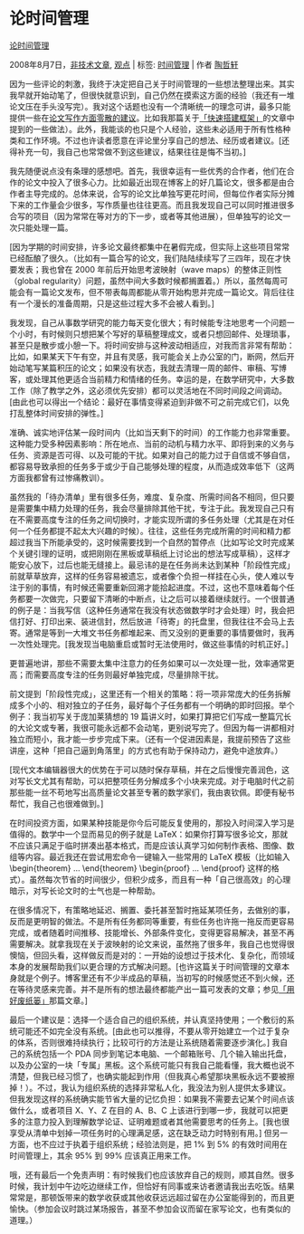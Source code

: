 # 论时间管理

[论时间管理](https://terrytao.wordpress.com/2008/08/07/on-time-management/)

2008年8月7日，[非技术文章](https://terrytao.wordpress.com/category/non-technical/), [观点](https://terrytao.wordpress.com/category/opinion/) | 标签: [时间管理](https://terrytao.wordpress.com/tag/time-management/) | 作者 [陶哲轩](https://terrytao.wordpress.com/author/teorth/)

因为一些评论的刺激，我终于决定把自己关于时间管理的一些想法整理出来。其实我早就开始动笔了，但很快就意识到，自己仍然在摸索这方面的经验（我还有一堆论文压在手头没写完）。我对这个话题也没有一个清晰统一的理念可讲，最多只能提供一些在[论文写作方面零散的建议](https://terrytao.wordpress.com/advice-on-writing-papers/)。比如我那篇关于[「快速搭建框架」](https://terrytao.wordpress.com/advice-on-writing-papers/write-a-rapid-prototype-first/)的文章中提到的一些做法）。此外，我能谈的也只是个人经验，这些未必适用于所有性格种类和工作环境。不过也许读者愿意在评论里分享自己的想法、经历或者建议。[还得补充一句，我自己也常常做不到这些建议，结果往往是悔不当初。]

我先随便说点没有条理的感想吧。首先，我很幸运有一些优秀的合作者，他们在合作的论文中投入了很多心力。比如最近出现在博客上的好几篇论文，很多都是由合作者主导完成的。总体来说，合写的论文比单独写更花时间，但每位作者实际分摊下来的工作量会少很多，写作质量也往往更高。而且我发现自己可以同时推进很多合写的项目（因为常常在等对方的下一步，或者等其他进展），但单独写的论文一次只能处理一篇。

[因为学期的时间安排，许多论文最终都集中在暑假完成，但实际上这些项目常常已经酝酿了很久。（比如有一篇合写的论文，我们陆陆续续写了三四年，现在才快要发表；我也曾在 2000 年前后开始思考波映射（wave maps）的整体正则性（global regularity）问题，虽然中间大多数时候都搁置着。）所以，虽然每周可能会有一篇论文发布，但不带表每周都能从零开始构思并完成一篇论文。背后往往有一个漫长的准备周期，只是这些过程大多不会被人看到。]

我发现，自己从事数学研究的能力每天变化很大；有时候能专注地思考一个问题一个小时，有时候则只想把某个写好的草稿整理成文，或者只想回邮件、处理琐事，甚至只是散步或小憩一下。将时间安排与这种波动相适应，对我而言非常有帮助：比如，如果某天下午有空，并且有灵感，我可能会关上办公室的门，断网，然后开始动笔写某篇积压的论文；如果没有状态，我就去清理一周的邮件、审稿、写博客，或处理其他更适合当前精力和情绪的任务。幸运的是，在数学研究中，大多数工作（除了教学之外，这必须优先安排）都可以灵活地在不同时间段之间调动。[由此也可以得出一个结论：最好在事情变得紧迫到非做不可之前完成它们，以免打乱整体时间安排的弹性。]

准确、诚实地评估某一段时间内（比如当天剩下的时间）的工作能力也非常重要。这种能力受多种因素影响：所在地点、当前的动机与精力水平、即将到来的义务与任务、资源是否可得、以及可能的干扰。如果对自己的能力过于自信或不够自信，都容易导致承担的任务多于或少于自己能够处理的程度，从而造成效率低下（这两方面我都曾有过惨痛教训）。

虽然我的「待办清单」里有很多任务，难度、复杂度、所需时间各不相同，但只要是需要集中精力处理的任务，我会尽量排除其他干扰，专注于此。我发现自己只有在不需要高度专注的任务之间切换时，才能实现所谓的多任务处理（尤其是在对任何一个任务都提不起太大兴趣的时候）。往往，这些任务完成所需的时间和精力都超过我当下所能承受的，这时候需要找到一个自然的暂停点（比如写论文时完成某个关键引理的证明，或把刚刚在黑板或草稿纸上讨论出的想法写成草稿），这样才能安心放下，过后也能无缝接上。最忌讳的是在任务尚未达到某种「阶段性完成」前就草草放弃，这样的任务容易被遗忘，或者像个负担一样挂在心头，使人难以专注于别的事情，有时候还需要重新回溯才能拾起进度。不过，这也不意味着每个任务都要一次做完，只要留下清晰的中断点，让之后可以接着继续就行。一个很普通的例子是：当我写信（这种任务通常在我没有状态做数学时才会处理）时，我会把信打好、打印出来、装进信封，然后放进「待寄」的托盘里，但我往往不会马上去寄。通常是等到一大堆文书任务都堆起来、而又没别的更重要的事情要做时，我再一次性处理完。[我发现当电脑重启或暂时无法使用时，做这些事情的时机正好。]

更普遍地讲，那些不需要太集中注意力的任务如果可以一次处理一批，效率通常更高；而需要高度专注的任务则最好单独完成，尽量排除干扰。

前文提到「阶段性完成」，这里还有一个相关的策略：将一项非常庞大的任务拆解成多个小的、相对独立的子任务，最好每个子任务都有一个明确的即时回报。举个例子：我当初写关于庞加莱猜想的 19 篇讲义时，如果打算把它们写成一整篇冗长的大论文或专著，我很可能永远都不会动笔，更别说写完了。但因为每一讲都相对独立而短小，我才能一步步完成下来。（还有一个促进因素是，我提前预告了这些讲座，这种「把自己逼到角落里」的方式也有助于保持动力，避免中途放弃。）

[现代文本编辑器很大的优势在于可以随时保存草稿，并在之后慢慢完善润色，这对写长文尤其有帮助，可以把整项任务分解成多个小块来完成。对于电脑时代之前那些能一丝不苟地写出高质量论文甚至专著的数学家们，我由衷钦佩。即便有秘书帮忙，我自己也很难做到。]

在时间投资方面，如果某种技能是你今后可能反复使用的，那投入时间深入学习是值得的。数学中一个显而易见的例子就是 LaTeX：如果你打算写很多论文，那就不应该只满足于临时拼凑出基本格式，而是应该认真学习如何制作表格、图像、数组等内容。最近我还在尝试用宏命令一键输入一些常用的 LaTeX 模板（比如输入 \begin{theorem} … \end{theorem} \begin{proof} … \end{proof} 这样的格式）。虽然每次节省的时间很少，但积少成多，而且有一种「自己很高效」的心理暗示，对写长论文时的士气也是一种帮助。

在很多情况下，有策略地延迟、搁置、委托甚至暂时拖延某项任务，去做别的事，反而是更明智的做法。不是所有任务都同等重要，有些任务也许拖一拖反而更容易完成，或者随着时间推移、技能增长、外部条件变化，变得更容易解决，甚至不再需要解决。就拿我现在关于波映射的论文来说，虽然拖了很多年，我自己也觉得很懊恼，但回头看，这样做反而是对的：一开始的设想过于技术化、复杂化，而领域本身的发展帮助我们以更合理的方式解决问题。[也许这篇关于时间管理的文章本身就是个例子。博客里还有不少半成品的草稿，当初写的时候感觉还不到火候，还在等待灵感来完善。并不是所有的想法最终都能产出一篇可发表的文章；参见[「用好废纸篓」](https://terrytao.wordpress.com/career-advice/use-the-wastebasket/)那篇文章。]

最后一个建议是：选择一个适合自己的组织系统，并认真坚持使用；一个敷衍的系统可能还不如完全没有系统。[由此也可以推得，不要从零开始建立一个过于复杂的体系，否则很难持续执行；比较可行的方法是让系统随着需要逐步演化。] 我自己的系统包括一个 PDA 同步到笔记本电脑、一个邮箱账号、几个输入输出托盘，以及办公室的一块「专属」黑板。这个系统可能只有我自己能看懂，我大概也说不清楚，但我已经习惯了，也确实能起到作用（但我真心希望那块黑板永远不要被擦掉！）。不过，我认为组织系统的选择非常私人化，我没法为别人提供太多建议。但我发现这样的系统确实能节省大量的记忆负担：如果我不需要去记某个时间点该做什么，或者项目 X、Y、Z 在目的 A、B、C 上该进行到哪一步，我就可以把更多的注意力投入到理解数学论证、证明难题或者其他需要思考的任务上。[我也很享受从清单中划掉一项任务时的心理满足感，这在缺乏动力时特别有用。] 但另一方面，也不应过于执着于组织系统；经验法则是，把 1% 到 5% 的有效时间用在时间管理上，其余 95% 到 99% 应该真正用来工作。

哦，还有最后一个免责声明：有时候我们也应该放弃自己的规则，顺其自然。很多时候，我计划中午边吃边继续工作，但恰好有同事或来访者邀请我出去吃饭。结果常常是，那顿饭带来的数学收获或其他收获远远超过留在办公室能得到的，而且更愉快。（参加会议时跳过某场报告，甚至不参加会议而留在家写论文，也有类似的道理。）